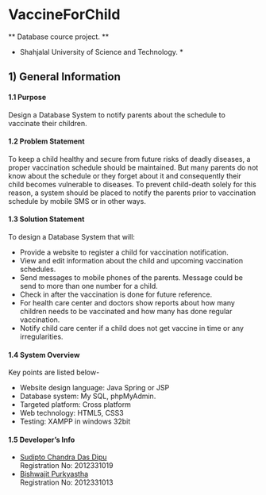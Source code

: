 # VaccineForChild     
** Database cource project. **    
* Shahjalal University of Science and Technology. *     

## 1) General Information    
#### 1.1 Purpose     
Design a Database System to notify parents about the schedule to vaccinate their children.  

#### 1.2 Problem Statement    
To keep a child healthy and secure from future risks of deadly diseases, a proper vaccination schedule should be maintained. But many parents do not know about the schedule or they forget about it and consequently their child becomes vulnerable to diseases. To prevent child-death solely for this reason, a system should be placed to notify the parents prior to vaccination schedule by mobile SMS or in other ways.     

#### 1.3 Solution Statement    
To design a Database System that will:     

* Provide a website to register a child for vaccination notification.   
* View and edit information about the child and upcoming vaccination schedules.   
* Send messages to mobile phones of the parents. Message could be send to more than one number for a child.   
* Check in after the vaccination is done for future reference.   
* For health care center and doctors show reports about how many children needs to be vaccinated and how many has done regular vaccination.    
* Notify child care center if a child does not get vaccine in time or any irregularities.   

#### 1.4 System Overview    
Key points are listed below-   

* Website design language: Java Spring or JSP   
* Database system: My SQL, phpMyAdmin.   
* Targeted platform: Cross platform   
* Web technology: HTML5, CSS3   
* Testing: XAMPP in windows 32bit   

#### 1.5 Developer’s Info
 
* [Sudipto Chandra Das Dipu](https://github.com/dipu-bd)   
Registration No: 2012331019   
* [Bishwajit Purkyastha](https://github.com/bishwa420)      
Registration No: 2012331013    



